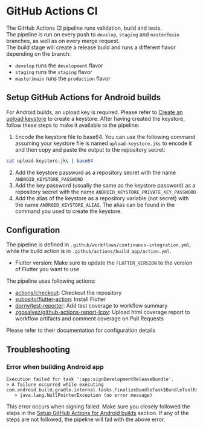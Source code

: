 # GitHub Actions CI
The GitHub Actions CI pipeline runs validation, build and tests.  
The pipeline is run on every push to `develop`, `staging` and `master`/`main` branches, as well as on every merge request.  
The build stage will create a release build and runs a different flavor depending on the branch:  
- `develop` runs the `development` flavor
- `staging` runs the `staging` flavor
- `master`/`main` runs the `production` flavor

## Setup GitHub Actions for Android builds
For Android builds, an upload key is required. Please refer to [Create an upload keystore](https://docs.flutter.dev/deployment/android#create-an-upload-keystore) to create a keystore. After having created the keystore, follow these steps to make it available to the pipeline:
1. Encode the keystore file to base64. You can use the following command assuming your keystore file is named `upload-keystore.jks` to encode it and then copy and paste the output to the repository secret:
```sh
cat upload-keystore.jks | base64
```
2. Add the keystore password as a repository secret with the name `ANDROID_KEYSTORE_PASSWORD`
3. Add the key password (usually the same as the keystore password) as a repository secret with the name `ANDROID_KEYSTORE_PRIVATE_KEY_PASSWORD`
4. Add the alias of the keystore as a repository variable (not secret) with the name `ANDROID_KEYSTORE_ALIAS`. The alias can be found in the command you used to create the keystore.

## Configuration
The pipeline is defined in `.github/workflows/continuous-integration.yml`, while the build action is in `.github/actions/build_app/action.yml`.
- Flutter version: Make sure to update the `FLUTTER_VERSION` to the version of Flutter you want to use
  
The pipeline uses following actions:
- [actions/checkout](https://github.com/marketplace/actions/checkout): Checkout the repository
- [subosito/flutter-action](https://github.com/marketplace/actions/flutter-action): Install Flutter
- [dorny/test-reporter](https://github.com/marketplace/actions/test-reporter): Add test coverage to workflow summary
- [zgosalvez/github-actions-report-lcov](https://github.com/marketplace/actions/report-lcov): Upload html coverage report to workflow artifacts and comment coverage on Pull Requests

Please refer to their documentation for configuration details

## Troubleshooting
### Error when building Android app
```
Execution failed for task ':app:signDevelopmentReleaseBundle'.
> A failure occurred while executing com.android.build.gradle.internal.tasks.FinalizeBundleTask$BundleToolRunnable
   > java.lang.NullPointerException (no error message)
```
This error occurs when signing failed. Make sure you closely followed the steps in the [Setup GitHub Actions for Android builds](#setup-github-actions-for-android-builds) section. If any of the steps are not followed, the pipeline will fail with the above error.